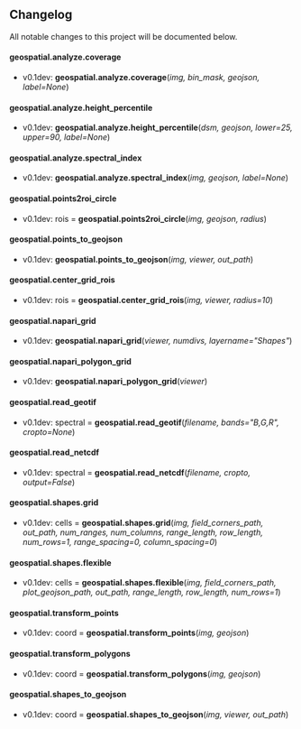 ## Changelog

All notable changes to this project will be documented below.


#### geospatial.analyze.coverage

* v0.1dev: **geospatial.analyze.coverage**(*img, bin_mask, geojson, label=None*)

#### geospatial.analyze.height_percentile

* v0.1dev: **geospatial.analyze.height_percentile**(*dsm, geojson, lower=25, upper=90, label=None*)

#### geospatial.analyze.spectral_index

* v0.1dev: **geospatial.analyze.spectral_index**(*img, geojson, label=None*)

#### geospatial.points2roi_circle

* v0.1dev: rois = **geospatial.points2roi_circle**(*img, geojson, radius*)

#### geospatial.points_to_geojson

* v0.1dev: **geospatial.points_to_geojson**(*img, viewer, out_path*)

#### geospatial.center_grid_rois

* v0.1dev: rois = **geospatial.center_grid_rois**(*img, viewer, radius=10*)

#### geospatial.napari_grid

* v0.1dev: **geospatial.napari_grid**(*viewer, numdivs, layername="Shapes"*)

#### geospatial.napari_polygon_grid

* v0.1dev: **geospatial.napari_polygon_grid**(*viewer*)

#### geospatial.read_geotif

* v0.1dev: spectral = **geospatial.read_geotif**(*filename, bands="B,G,R", cropto=None*)

#### geospatial.read_netcdf

* v0.1dev: spectral = **geospatial.read_netcdf**(*filename, cropto, output=False*)

#### geospatial.shapes.grid

* v0.1dev: cells = **geospatial.shapes.grid**(*img, field_corners_path, out_path, num_ranges, num_columns,
         range_length, row_length, num_rows=1, range_spacing=0, column_spacing=0*)

#### geospatial.shapes.flexible

* v0.1dev: cells = **geospatial.shapes.flexible**(*img, field_corners_path, plot_geojson_path, out_path, range_length, row_length, num_rows=1*)

#### geospatial.transform_points

* v0.1dev: coord = **geospatial.transform_points**(*img, geojson*)

#### geospatial.transform_polygons

* v0.1dev: coord = **geospatial.transform_polygons**(*img, geojson*)

#### geospatial.shapes_to_geojson

* v0.1dev: coord = **geospatial.shapes_to_geojson**(*img, viewer, out_path*)
